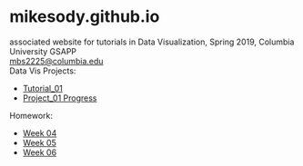 # mikesody.github.io
associated website for tutorials in Data Visualization, Spring 2019, Columbia University GSAPP
<br/>mbs2225@columbia.edu<br/>
Data Vis Projects:
<ul>
  <li><a href="mikesody.github.io/tutorial_01">Tutorial_01</a></li>
  <li><a href="mikesody.github.io/project_01">Project_01 Progress</a></li>
</ul>
Homework:
<ul>
  <li><a href="mikesody.github.io/homework/week 04/25_inclass.html">Week 04</a></li>
  <li><a href="mikesody.github.io/homework/week 05/10_inclass_hw.html">Week 05</a></li>
  <li><a href="mikesody.github.io/homework/week 06/30_4_inclass_transform_w_button.html">Week 06</a></li>
</ul>
